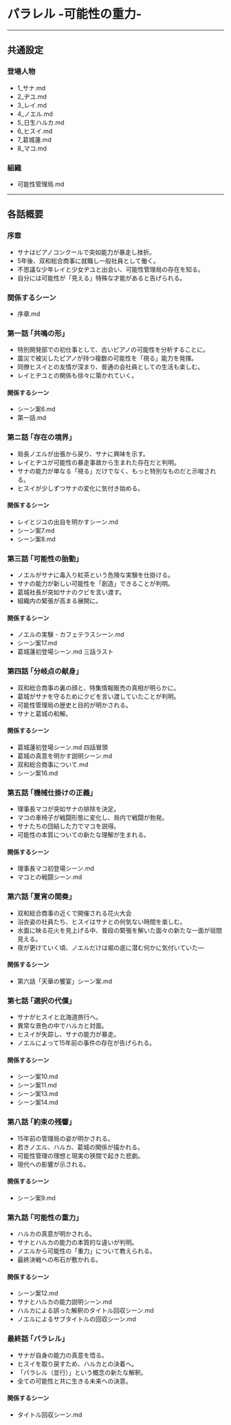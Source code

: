 # パラレル -可能性の重力-
---
## 共通設定
### 登場人物
- 1_サナ.md
- 2_ヂユ.md
- 3_レイ.md
- 4_ノエル.md
- 5_日生ハルカ.md
- 6_ヒスイ.md
- 7_葛城蓮.md
- 8_マコ.md
### 組織
- 可能性管理局.md
---
## 各話概要
### 序章
- サナはピアノコンクールで突如能力が暴走し挫折。
- 5年後、双和総合商事に就職し一般社員として働く。
- 不思議な少年レイと少女ヂユと出会い、可能性管理局の存在を知る。
- 自分には可能性が「見える」特殊な才能があると告げられる。
### 関係するシーン
- 序章.md
### 第一話 ｢共鳴の形｣
- 特別開発部での初仕事として、古いピアノの可能性を分析することに。
- 震災で被災したピアノが持つ複数の可能性を「視る」能力を発揮。
- 同僚ヒスイとの友情が深まり、普通の会社員としての生活も楽しむ。
- レイとヂユとの関係も徐々に築かれていく。
#### 関係するシーン
- シーン案6.md
- 第一話.md

### 第ニ話 ｢存在の境界｣
- 局長ノエルが出張から戻り、サナに興味を示す。
- レイとヂユが可能性の暴走事故から生まれた存在だと判明。
- サナの能力が単なる「視る」だけでなく、もっと特別なものだと示唆される。
- ヒスイが少しずつサナの変化に気付き始める。
#### 関係するシーン
- レイとジユの出自を明かすシーン.md
- シーン案7.md
- シーン案8.md

### 第三話 ｢可能性の胎動｣
- ノエルがサナに毒入り紅茶という危険な実験を仕掛ける。
- サナの能力が新しい可能性を「創造」できることが判明。
- 葛城社長が突如サナのクビを言い渡す。
- 組織内の緊張が高まる展開に。
#### 関係するシーン
- ノエルの実験 - カフェテラスシーン.md
- シーン案17.md
- 葛城蓮初登場シーン.md 三話ラスト

### 第四話 ｢分岐点の献身｣
- 双和総合商事の裏の顔と、特集情報販売の真相が明らかに。
- 葛城がサナを守るためにクビを言い渡していたことが判明。
- 可能性管理局の歴史と目的が明かされる。
- サナと葛城の和解。
#### 関係するシーン
- 葛城蓮初登場シーン.md 四話冒頭
- 葛城の真意を明かす説明シーン.md
- 双和総合商事について.md
- シーン案16.md

### 第五話 ｢機械仕掛けの正義｣
- 理事長マコが突如サナの排除を決定。
- マコの車椅子が戦闘形態に変化し、局内で戦闘が勃発。
- サナたちの団結した力でマコを説得。
- 可能性の本質についての新たな理解が生まれる。
#### 関係するシーン
- 理事長マコ初登場シーン.md
- マコとの戦闘シーン.md

### 第六話 ｢夏宵の間奏｣
- 双和総合商事の近くで開催される花火大会
- 浴衣姿の社員たち、ヒスイはサナとの何気ない時間を楽しむ。
- 水面に映る花火を見上げる中、普段の緊張を解いた面々の新たな一面が垣間見える。
- 夜が更けていく頃、ノエルだけは堀の底に潜む何かに気付いていた―
#### 関係するシーン
- 第六話「天華の饗宴」シーン案.md

### 第七話 ｢選択の代償｣
- サナがヒスイと北海道旅行へ。
- 異常な景色の中でハルカと対面。
- ヒスイが失踪し、サナの能力が暴走。
- ノエルによって15年前の事件の存在が告げられる。
#### 関係するシーン
- シーン案10.md
- シーン案11.md
- シーン案13.md
- シーン案14.md

### 第八話 ｢約束の残響｣
- 15年前の管理局の姿が明かされる。
- 若きノエル、ハルカ、葛城の関係が描かれる。
- 可能性管理の理想と現実の狭間で起きた悲劇。
- 現代への影響が示される。
#### 関係するシーン
- シーン案9.md

### 第九話 ｢可能性の重力｣
- ハルカの真意が明かされる。
- サナとハルカの能力の本質的な違いが判明。
- ノエルから可能性の「重力」について教えられる。
- 最終決戦への布石が敷かれる。
#### 関係するシーン
- シーン案12.md
- サナとハルカの能力説明シーン.md
- ハルカによる誤った解釈のタイトル回収シーン.md
- ノエルによるサブタイトルの回収シーン.md

### 最終話 ｢パラレル｣
- サナが自身の能力の真意を悟る。
- ヒスイを取り戻すため、ハルカとの決着へ。
- 「パラレル（並行）」という概念の新たな解釈。
- 全ての可能性と共に生きる未来への決意。
#### 関係するシーン
- タイトル回収シーン.md

